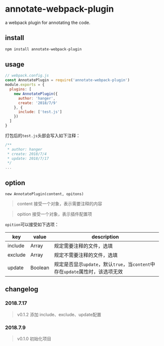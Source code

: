 # annotate-webpack-plugin
a webpack plugin for annotating the code.

## install
```bash
npm install annotate-webpack-plugin
```

## usage
```js
// webpack.config.js
const AnnotatePlugin = require('annotate-webpack-plugin')
module.exports = {
  plugins: [
    new AnnotatePlugin({
      author: 'hanger',
      create: '2018/7/9'
    }, {
      include: ['test.js']
    })
  ]
}
```
打包后的`test.js`头部会写入如下注释：
```js
/**
 * author: hanger
 * create: 2018/7/4
 * update: 2018/7/17
 */
...
```

## option
`new AnnotatePlugin(content, opitons)`

> content 接受一个对象，表示需要注释的内容

> opition 接受一个对象，表示插件配置项

`opition`可以接受如下选项：

key | value | description
-- | -- | -- 
include | Array<String> | 规定需要注释的文件，选填
exclude | Array<String> | 规定不需要注释的文件，选填
update | Boolean | 规定是否显示`update`，默认`true`，当`content`中存在`update`属性时，该选项无效

## changelog
### 2018.7.17
> v0.1.2 添加 include、exclude、update配置

### 2018.7.9
> v0.1.0 初始化项目
